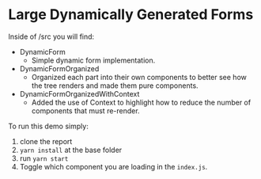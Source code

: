 # Large Dynamically Generated Forms

Inside of /src you will find:

-   DynamicForm
    -   Simple dynamic form implementation.
-   DynamicFormOrganized
    -   Organized each part into their own components to better see how the tree renders and made them pure components.
-   DynamicFormOrganizedWithContext
    -   Added the use of Context to highlight how to reduce the number of components that must re-render.

To run this demo simply:

1. clone the report
2. `yarn install` at the base folder
3. run `yarn start`
4. Toggle which component you are loading in the `index.js`.
